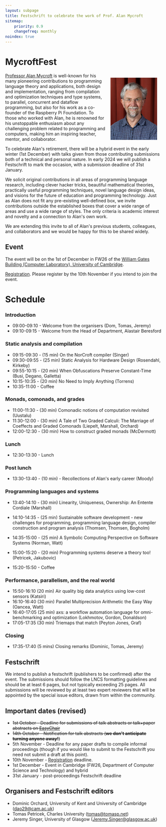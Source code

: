 ```yaml
---
layout: subpage
title: Festschrift to celebrate the work of Prof. Alan Mycroft
sitemap:
    priority: 0.9
    changefreq: monthly
noindex: true
---
```


# MycroftFest

<img src="images/am2022.jpg" style="float:right; max-height: 200px; margin: 15px;" />

[Professor Alan Mycroft](https://www.cl.cam.ac.uk/~am21/) is well-known for his many pioneering contributions to programming language theory and applications, both design and implementation, ranging from compilation and optimization techniques and type systems, to parallel, concurrent and dataflow programming, but also for his work as a co-founder of the Raspberry Pi Foundation. To those who worked with Alan, he is renowned for his unstoppable enthusiasm about any challenging problem related to programming and computers, making him an inspiring teacher, mentor, and collaborator.

To celebrate Alan's retirement, there will be a hybrid event in the early winter (1st December) with talks given from those contributing submissions both of a technical and personal nature. In early 2024 we will publish a Festschrift to mark the occasion, with a submission deadline of 31st January.

We solicit original contributions in all areas of programming language research, including clever hacker tricks, beautiful mathematical theories, practically useful programming techniques, novel language design ideas, and visions for the future of education and programming technology. Just as Alan does not fit any pre-existing well-defined box, we invite contributions outside the established boxes that cover a wide range of areas and use a wide range of styles. The only criteria is academic interest and novelty and a connection to Alan's own work. 

<!-- Furthemore, we would also happily receive talk proposals of a more informal nature, for example, to talk about previous collaborations with Alan or early interactions. -->

We are extending this invite to all of Alan's previous students, colleagues, and collaborators and we would be happy for this to be shared widely.

<!-- More details can be found here: [https://dorchard.github.io/mycroftfest](https://dorchard.github.io/mycroftfest) -->

## Event

The event will be on the 1st of December in FW26 of the [William Gates Building (Computer Laboratory), University of Cambridge](https://www.google.com/maps/place/Computer+Laboratory/@52.210891,0.0891517,17z/data=!3m1!4b1!4m6!3m5!1s0x47d8774a3f6e55cd:0xabf8227343e684c7!8m2!3d52.210891!4d0.091732!16zL20vMDJtN2xj?entry=ttu).

[Registration](https://docs.google.com/forms/d/e/1FAIpQLScjsZc8PNVVkdjPHyPiLt4d6l3Yj60oQDbZUCklwhPwub7dTA/viewform). Please register by the 10th November if you intend to join the event.

# Schedule

### Introduction

* 09:00-09:10 - Welcome from the organisers (Dom, Tomas, Jeremy)
* 09:10-09:15 - Welcome from the Head of Department, Alastair Beresford

### Static analysis and compilation

* 09:15-09:30 - (15 min) On the NorCroft compiler (Singer)
* 09:30-09:55 - (25 min) Static Analysis for Hardware Design (Rosendahl, Kirkeby)
* 09:55-10:15 - (20 min) When Obfuscations Preserve Constant-Time (Busi, Degano, Galletta)
* 10:15-10:35 - (20 min) No Need to Imply Anything (Torrens)
* 10:35-11:00 - Coffee

### Monads, comonads, and grades

* 11:00-11:30 - (30 min) Comonadic notions of computation revisited (Uustalu)
* 11:30-12:00 - (30 min) A Tale of Two Graded Calculi: The Marriage of Coeffects and Graded Comonads (Liepelt, Marshall, Orchard)
* 12:00-12:30 - (30 min) How to construct graded monads (McDermott)

### Lunch

* 12:30-13:30 - Lunch

### Post lunch 

* 13:30-13:40 - (10 min) - Recollections of Alan's early career (Moody)

### Programming languages and systems

* 13:40-14:10 - (30 min) Linearity, Uniqueness, Ownership: An Entente Cordiale (Marshall)
* 14:10-14:35 - (25 min) Sustainable software development - new challenges for programming, programming language design, compiler construction and program analysis (Thomsen, Thomsen, Bogholm)
* 14:35-15:00 - (25 min) A Symbolic Computing Perspective on Software Systems (Norman, Watt)
* 15:00-15:20 - (20 min) Programming systems deserve a theory too! (Petricek, Jakubovic)

* 15:20-15:50 - Coffee

### Performance, parallelism, and the real world

* 15:50-16:10 (20 min) Air quality big data analytics using low-cost sensors (Katsiri)
* 16:10-16:40 (30 min) Parallel Multiprecision Arithmetic the Easy Way (Oancea, Watt)
* 16:40-17:05 (25 min) axs: a workflow automation language for omni-benchmarking and optimization (Lokhmotov, Gordon, Donaldson)
* 17:05-17:35 (30 min) Triemaps that match (Peyton Jones, Graf)

### Closing

* 17:35-17:40 (5 mins) Closing remarks (Dominic, Tomas, Jeremy)


## Festschrift

We intend to publish a festschrift (publishers to be confirmed) after the event. The submissions should follow the LNCS formatting guidelines and should be at least 6 pages, but not typically exceeding 25 pages. All submissions will be reviewed by at least two expert reviewers that will be appointed by the special issue editors, drawn from within the community.

## Important dates (revised)

* ~~1st October - Deadline for submissions of talk abstracts or talk+paper abstracts on [EasyChair](https://easychair.org/conferences/?conf=mycroftfest23)~~
* ~~14th October - Notification for talk abstracts (__we don't anticipate turning anyone away!__)~~
* 5th November - Deadline for any paper drafts to compile informal proceedings (though if you would like to submit to the Festschrift you need not submit a draft at this point).
* 10th November - [Registration](https://www.google.com/maps/place/Computer+Laboratory/@52.210891,0.0891517,17z/data=!3m1!4b1!4m6!3m5!1s0x47d8774a3f6e55cd:0xabf8227343e684c7!8m2!3d52.210891!4d0.091732!16zL20vMDJtN2xj?entry=ttu) deadline.
* 1st December - Event in Cambridge (FW26, Department of Computer Science and Technology) and hybrid
* 31st January - post-proceedings Festschrift deadline

## Organisers and Festschrift editors

- Dominic Orchard, University of Kent and University of Cambridge ([dao29@cam.ac.uk](mailto:dao29@cam.ac.uk))
- Tomas Petricek, Charles University ([tomas@tomasp.net](mailto:tomas@tomasp.net))
- Jeremy Singer, University of Glasgow ([Jeremy.Singer@glasgow.ac.uk](mailto:Jeremy.Singer@glasgow.ac.uk))
